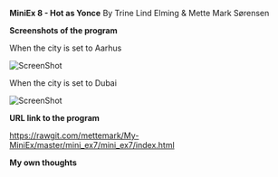 **MiniEx 8 - Hot as Yonce** By Trine Lind Elming & Mette Mark Sørensen



**Screenshots of the program**

When the city is set to Aarhus

![ScreenShot](https://github.com/mettemark/My-MiniEx/blob/master/mini_ex8/Sk%C3%A6rmbillede%202018-04-05%20kl.%2012.50.56.png)



When the city is set to Dubai

![ScreenShot](https://github.com/mettemark/My-MiniEx/blob/master/mini_ex8/Sk%C3%A6rmbillede%202018-04-05%20kl.%2012.54.24.png)




**URL link to the program**

https://rawgit.com/mettemark/My-MiniEx/master/mini_ex7/mini_ex7/index.html




**My own thoughts**
